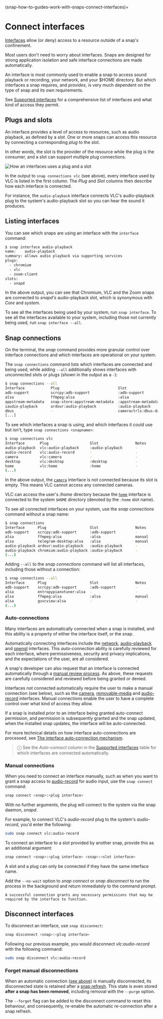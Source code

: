 (snap-how-to-guides-work-with-snaps-connect-interfaces)=
# Connect interfaces

[Interfaces](/snap-explanation/interfaces/all-about-interfaces) allow (or deny) access to a resource outside of a snap's confinement.

Most users don't need to worry about interfaces. Snaps are designed for strong application isolation and safe interface connections are made automatically. 

An interface is most commonly used to enable a snap to access sound playback or recording, your network, and your $HOME directory. But which interfaces a snap requires, and *provides*, is very much dependent on the type of snap and its own requirements.

See [Supported interfaces](/snap-reference/operations/interfaces/index) for a comprehensive list of interfaces and what kind of access they permit.

<h2 id='heading--slots-plugs'>Plugs and slots</h2>

An interface provides a level of access to resources, such as audio playback, as defined by a *slot*. One or more snaps can access this resource by connecting a corresponding *plug* to the slot.

In other words, the slot is the provider of the resource while the plug is the consumer, and a slot can support multiple plug connections.

![How an interfaces uses a plug and a slot](https://assets.ubuntu.com/v1/59c290a8-snapd-interfaces.png) 

In the output to `snap connections vlc` (see above), every interface used by VLC is listed in the first column. The *Plug* and *Slot* columns then describe how each interface is connected.

For instance, the `audio-playback` interface connects VLC's audio-playback plug to the system's audio-playback slot so you can hear the sound it produces.

<h2 id='heading--listing'>Listing interfaces</h2>

You can see which snaps are using an interface with the `interface` command:

```bash
$ snap interface audio-playback
name:    audio-playback
summary: allows audio playback via supporting services
plugs:
  - chromium
  - vlc
  - zoom-client
slots:
  - snapd
```

In the above output, you can see that Chromium, VLC and the Zoom snaps are connected to _snapd's_ audio-playback slot, which is synonymous with *Core* and *system*.

To see all the interfaces being used by your system, run `snap interface`. To see all the interfaces available to your system, including those not currently being used, run `snap interface --all`.

<!-- GUI interface connections are currently not available.

<h2 id='heading--snap-store'>Using a GUI</h2>

The Ubuntu Software/[Snap Store](https://snapcraft.io/snap-store) desktop application is installed by default on Ubuntu and can be used to list an application's interfaces and to connect and disconnect them.

An application first needs to be installed as a snap:

![Snap Store VLC install from snap](https://assets.ubuntu.com/v1/8905c627-store-01.png)

To access the interface management functions, either search for an installed snap, or select it from the _Installed_ view. The interfaces for the selected application can then be viewed by selecting **Permissions**:

![Snap store permissions](https://assets.ubuntu.com/v1/7fbcf74c-store-04.png)

Each interface can now be connected or disconnected by selecting the toggle switch to the right of its description, and you may be prompted for your password.

-->

<h2 id='heading--listing'>Snap connections</h2>

On the terminal, the _snap_ command provides more granular control over interface connections and which interfaces are operational on your system.

The `snap connections` command lists which interfaces are connected and being used, while adding `--all` additionally shows interfaces with unconnected slots or plugs (shown in the output as a `-`):

```bash
$ snap connections --all
Interface            Plug                           Slot                     Notes
adb-support          scrcpy:adb-support             :adb-support             -
alsa                 ffmpeg:alsa                    :alsa                    manual
appstream-metadata   snap-store:appstream-metadata  :appstream-metadata      -
iaudio-playback      ardour:audio-playback          :audio-playback          -
dbus                 -                              cameractrls:dbus-daemon  -
[...]
```

To see which interfaces a snap is using, and which interfaces it could use but isn't, type `snap connections <snapname>`:

```bash
$ snap connections vlc
Interface       Plug                   Slot                 Notes
audio-playback  vlc:audio-playback     :audio-playback      -
audio-record    vlc:audio-record       -                    -
camera          vlc:camera             -                    -
desktop         vlc:desktop            :desktop             -
home            vlc:home               :home                -
(...)
```

In the above output, the [`camera`](/) interface is not connected because its slot is empty. This means VLC cannot access any connected cameras.

VLC can access the user's _/home_ directory because the [`home`](/) interface is connected to the system `$HOME` directory (denoted by the `:home` slot name).

To see all connected interfaces on your system, use the _snap connections_ command without a snap name:

```bash
$ snap connections
Interface      Plug                    Slot                 Notes
adb-support    scrcpy:adb-support      :adb-support         -
alsa           ffmpeg:alsa             :alsa                manual
alsa           telegram-desktop:alsa   :alsa                manual
audio-playback ardour:audio-playback   :audio-playback      -
audio-playback chromium:audio-playback :audio-playback      -
(...)
```

Adding `--all` to the _snap connections_ command will list all interfaces, including those without a connection:

```bash
$ snap connections --all
Interface      Plug                    Slot                 Notes
adb-support    scrcpy:adb-support      :adb-support         -
alsa           entropypianotuner:alsa  -                    -
alsa           ffmpeg:alsa             :alsa                manual
alsa           guvcview:alsa           -                    -
(...)
```

<h3 id='heading--auto-connections'>Auto-connections</h3>

Many interfaces are automatically connected when a snap is installed, and this ability is a property of either the interface itself, or the snap.

Automatically connecting interfaces include the [network](/), [audio-playback](/) and [opengl](/) interfaces. This _auto-connection_ ability is carefully reviewed for each interface, where permissiveness, security and privacy implications, and the expectations of the user, are all considered.

A snap's developer can also request that an interface is connected automatically through a [manual review process](/). As above, these requests are carefully considered and reviewed before being granted or denied.

Interfaces not connected automatically require the user to make a manual connection (see below), such as the [camera](/), [removable-media](/) and [audio-record](/) interfaces. Manual connections enable the user to have a complete control over what kind of access they allow.

If a snap is installed prior to an interface being granted auto-connect permission, and permission is subsequently granted and the snap updated, when the installed snap updates, the interface will be auto-connected.

For more technical details on how interface auto-connections are processed, see [The interface auto-connection mechanism](/snap-explanation/interfaces/interface-auto-connection).

> ⓘ See the _Auto-connect_ column in the [Supported interfaces](/snap-reference/operations/interfaces/index) table for which interfaces are connected automatically.

<h3 id='heading--manual-connections'>Manual connections</h3>

When you need to connect an interface manually, such as when you want to grant a snap access to [audio-record](/) for audio input, use the `snap connect` command:

```bash
snap connect <snap>:<plug interface>
```

With no further arguments, the plug will connect to the system via the snap daemon, _snapd_.

For example, to connect VLC's _audio-record_ plug to the system's _audio-record_, you'd enter the following:

```bash
sudo snap connect vlc:audio-record
```

To connect an interface to a slot provided by another snap, provide this as an additional argument:

```bash
snap connect <snap>:<plug interface> <snap>:<slot interface>
```

A slot and a plug can only be connected if they have the same interface name. 

Add the `--no-wait` option to _snap connect_ or _snap disconnect_ to run the process in the background and return immediately to the command prompt.

```{tip}
A successful connection grants any necessary permissions that may be required by the interface to function.
```

<h2 id='heading--disconnect'>Disconnect interfaces</h2>


To disconnect an interface, use `snap disconnect`:

```bash
snap disconnect <snap>:<plug interface>
```

Following our previous example, you would disconnect *vlc:audio-record* with the following command:

```bash
sudo snap disconnect vlc:audio-record
```

<h3 id='heading--forget'>Forget manual disconnections</h3>

When an automatic connection ([see above](#heading--auto-connections)) is manually disconnected, its disconnected state is retained after a [snap refresh](/snap-how-to-guides/work-with-snaps/manage-updates). This state is even stored **after a snap has been removed**, including removal with the `--purge` option.

The `--forget` flag can be added to the disconnect command to reset this behaviour, and consequently, re-enable the automatic re-connection after a snap refresh.

